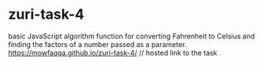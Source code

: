 # zuri-task-4
basic JavaScript algorithm function for converting Fahrenheit to Celsius and finding the factors of a number passed as a parameter.
https://mowfaqqa.github.io/zuri-task-4/ // hosted link to the task 
